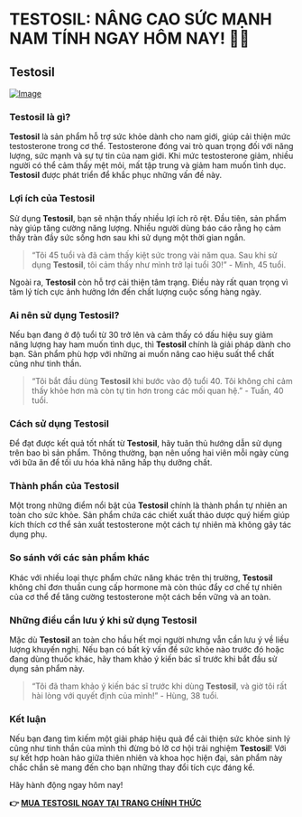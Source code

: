 # TESTOSIL: NÂNG CAO SỨC MẠNH NAM TÍNH NGAY HÔM NAY! 💪✨

## Testosil

[![Image](https://www2.sellhealth.com/258/testosil_3c_1.png)](https://gchaffi.com/DVEmrXYB)

### Testosil là gì?

**Testosil** là sản phẩm hỗ trợ sức khỏe dành cho nam giới, giúp cải thiện mức testosterone trong cơ thể. Testosterone đóng vai trò quan trọng đối với năng lượng, sức mạnh và sự tự tin của nam giới. Khi mức testosterone giảm, nhiều người có thể cảm thấy mệt mỏi, mất tập trung và giảm ham muốn tình dục. **Testosil** được phát triển để khắc phục những vấn đề này.

### Lợi ích của Testosil

Sử dụng **Testosil**, bạn sẽ nhận thấy nhiều lợi ích rõ rệt. Đầu tiên, sản phẩm này giúp tăng cường năng lượng. Nhiều người dùng báo cáo rằng họ cảm thấy tràn đầy sức sống hơn sau khi sử dụng một thời gian ngắn.

> “Tôi 45 tuổi và đã cảm thấy kiệt sức trong vài năm qua. Sau khi sử dụng **Testosil**, tôi cảm thấy như mình trở lại tuổi 30!” - Minh, 45 tuổi.

Ngoài ra, **Testosil** còn hỗ trợ cải thiện tâm trạng. Điều này rất quan trọng vì tâm lý tích cực ảnh hưởng lớn đến chất lượng cuộc sống hàng ngày.

### Ai nên sử dụng Testosil?

Nếu bạn đang ở độ tuổi từ 30 trở lên và cảm thấy có dấu hiệu suy giảm năng lượng hay ham muốn tình dục, thì **Testosil** chính là giải pháp dành cho bạn. Sản phẩm phù hợp với những ai muốn nâng cao hiệu suất thể chất cũng như tinh thần.

> “Tôi bắt đầu dùng **Testosil** khi bước vào độ tuổi 40. Tôi không chỉ cảm thấy khỏe hơn mà còn tự tin hơn trong các mối quan hệ.” - Tuấn, 40 tuổi.

### Cách sử dụng Testosil

Để đạt được kết quả tốt nhất từ **Testosil**, hãy tuân thủ hướng dẫn sử dụng trên bao bì sản phẩm. Thông thường, bạn nên uống hai viên mỗi ngày cùng với bữa ăn để tối ưu hóa khả năng hấp thụ dưỡng chất.

### Thành phần của Testosil

Một trong những điểm nổi bật của **Testosil** chính là thành phần tự nhiên an toàn cho sức khỏe. Sản phẩm chứa các chiết xuất thảo dược quý hiếm giúp kích thích cơ thể sản xuất testosterone một cách tự nhiên mà không gây tác dụng phụ.

### So sánh với các sản phẩm khác

Khác với nhiều loại thực phẩm chức năng khác trên thị trường, **Testosil** không chỉ đơn thuần cung cấp hormone mà còn thúc đẩy cơ chế tự nhiên của cơ thể để tăng cường testosterone một cách bền vững và an toàn.

### Những điều cần lưu ý khi sử dụng Testosil

Mặc dù **Testosil** an toàn cho hầu hết mọi người nhưng vẫn cần lưu ý về liều lượng khuyến nghị. Nếu bạn có bất kỳ vấn đề sức khỏe nào trước đó hoặc đang dùng thuốc khác, hãy tham khảo ý kiến bác sĩ trước khi bắt đầu sử dụng sản phẩm này.

> “Tôi đã tham khảo ý kiến bác sĩ trước khi dùng **Testosil**, và giờ tôi rất hài lòng với quyết định của mình!” - Hùng, 38 tuổi.

### Kết luận

Nếu bạn đang tìm kiếm một giải pháp hiệu quả để cải thiện sức khỏe sinh lý cũng như tinh thần của mình thì đừng bỏ lỡ cơ hội trải nghiệm **Testosil**! Với sự kết hợp hoàn hảo giữa thiên nhiên và khoa học hiện đại, sản phẩm này chắc chắn sẽ mang đến cho bạn những thay đổi tích cực đáng kể.

Hãy hành động ngay hôm nay!



**👉 [MUA TESTOSIL NGAY TẠI TRANG CHÍNH THỨC](https://gchaffi.com/DVEmrXYB)**